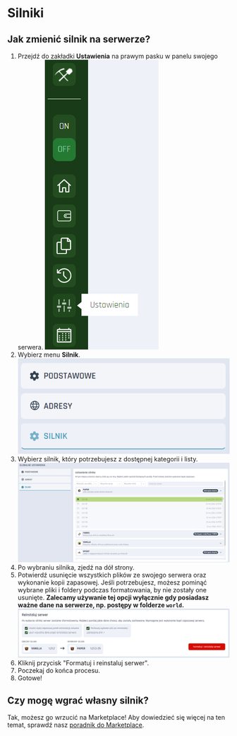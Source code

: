 # Silniki

## Jak zmienić silnik na serwerze?
1. Przejdź do zakładki **Ustawienia** na prawym pasku w panelu swojego serwera.
![1](/img/silniki/1.png)
2. Wybierz menu **Silnik**.
![2](/img/silniki/2.png)
3. Wybierz silnik, który potrzebujesz z dostępnej kategorii i listy.
![3](/img/silniki/3.png) 
5. Po wybraniu silnika, zjedź na dół strony.
6. Potwierdź usunięcie wszystkich plików ze swojego serwera oraz wykonanie kopii zapasowej. Jeśli potrzebujesz, możesz pominąć wybrane pliki i foldery podczas formatowania, by nie zostały one usunięte. **Zalecamy używanie tej opcji wyłącznie gdy posiadasz ważne dane na serwerze, np. postępy w folderze `world`.**
![4](/img/silniki/4.png)
7. Kliknij przycisk "Formatuj i reinstaluj serwer".
8. Poczekaj do końca procesu. 
9. Gotowe!

## Czy mogę wgrać własny silnik?

Tak, możesz go wrzucić na Marketplace! Aby dowiedzieć się więcej na ten temat, sprawdź nasz [poradnik do Marketplace](marketplace.md).